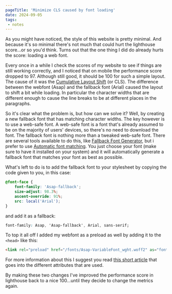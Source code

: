 ```yaml
---
pageTitle: 'Minimize CLS caused by font loading'
date: 2024-09-05
tags:
 - notes
---
```

As you might have noticed, the style of this website is pretty minimal. And because it's so minimal there's not much that could hurt the lighthouse score...or so you'd think. Turns out that the one thing I did do already hurts the score: loading a web font. 

Every once in a while I check the scores of my website to see if things are still working correctly, and I noticed that on mobile the performance score dropped to 97. Although still good, it should be 100 for such a simple layout. The cause of it was the [Cumulative Layout Shift](https://web.dev/articles/cls) (or CLS). The difference between the webfont (Asap) and the fallback font (Arial) caused the layout to shift a bit while loading. In particular the character widths that are different enough to cause the line breaks to be at different places in the paragraphs.

So it's clear what the problem is, but how can we solve it? Well, by creating a new fallback font that has matching character widths. The key however is to use a web-safe font. A web-safe font is a font that's already assumed to be on the majority of users' devices, so there's no need to download the font. The fallback font is nothing more than a tweaked web-safe font. There are several tools available to do this, like [Fallback Font Generator](https://screenspan.net/fallback), but i prefer to use [Automatic font matching](https://deploy-preview-15--upbeat-shirley-608546.netlify.app/perfect-ish-font-fallback/). You just choose your font (make sure to have it installed on your system) and it will automatically generate a fallback font that matches your font as best as possible. 

What's left to do is to add the fallback font to your stylesheet by copying the code given to you, in this case:

``` css
@font-face {
    font-family: 'Asap-fallback';
    size-adjust: 98.3%;
    ascent-override: 91%;
    src: local('Arial');
}
```

and add it as a fallback:

``` css
font-family: Asap, 'Asap-fallback', Arial, sans-serif;
```

To top it all off I added my webfont as a preload as well by adding it to the `<head>` like this:

``` html
<link rel="preload" href="/fonts/Asap-VariableFont_wght.woff2" as="font" type="font/woff2" crossorigin>
```

For more information about this I suggest you read [this short article](https://web.dev/articles/codelab-preload-web-fonts) that goes into the different attributes that are used.

By making these two changes I've improved the performance score in lighthouse back to a nice 100...until they decide to change the metrics again.